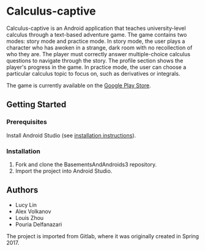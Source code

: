 Calculus-captive
================
Calculus-captive is an Android application that teaches university-level calculus through a text-based adventure game. The game contains two modes: story mode and practice mode. In story mode, the user plays a character who has awoken in a strange, dark room with no recollection of who they are. The player must correctly answer multiple-choice calculus questions to navigate through the story.  The profile section shows the player's progress in the game. In practice mode, the user can choose a particular calculus topic to focus on, such as derivatives or integrals. 

The game is currently available on the [Google Play Store](https://play.google.com/store/apps/details?id=ca.sfu.group04termproject).

## Getting Started

### Prerequisites

Install Android Studio (see [installation instructions](https://developer.android.com/studio/install)).

### Installation

1. Fork and clone the BasementsAndAndroids3 repository.
2. Import the project into Android Studio.


## Authors
* Lucy Lin
* Alex Volkanov
* Louis Zhou
* Pouria Delfanazari
	
The project is imported from Gitlab, where it was originally created in Spring 2017.
